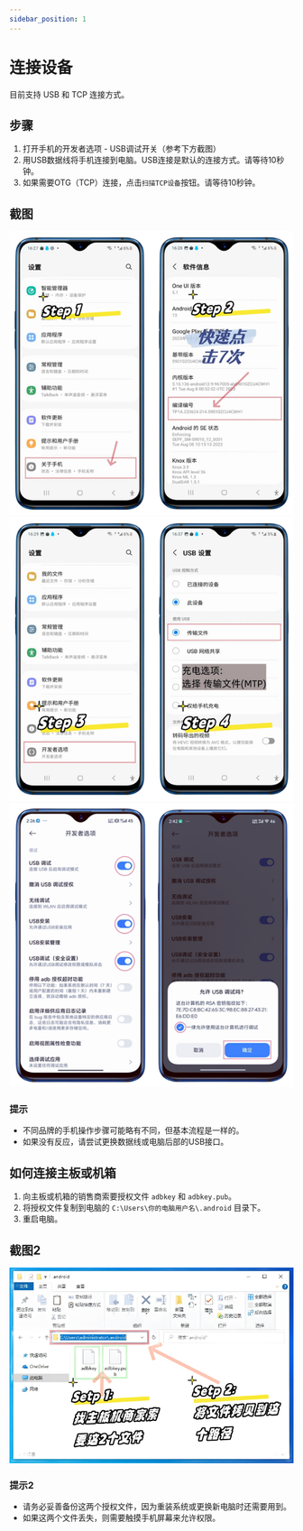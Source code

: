 ```yaml
---
sidebar_position: 1
---
```


# 连接设备

目前支持 USB 和 TCP 连接方式。

## 步骤

1. 打开手机的开发者选项 - USB调试开关（参考下方截图）
2. 用USB数据线将手机连接到电脑。USB连接是默认的连接方式。请等待10秒钟。
3. 如果需要OTG（TCP）连接，点击`扫描TCP设备`按钮。请等待10秒钟。

## 截图

![usbsetp12en.png](../img/usbsetp12.png)
![usbsetp12en.png](../img/usbsetp34.png)
![usbsetp12en.png](../img/usbsetp56.png)

### 提示

* 不同品牌的手机操作步骤可能略有不同，但基本流程是一样的。
* 如果没有反应，请尝试更换数据线或电脑后部的USB接口。

## 如何连接主板或机箱

1. 向主板或机箱的销售商索要授权文件 `adbkey` 和 `adbkey.pub`。
2. 将授权文件复制到电脑的 `C:\Users\你的电脑用户名\.android` 目录下。
3. 重启电脑。

## 截图2

![usbsetp12en.png](../img/adbkey.png)

### 提示2

* 请务必妥善备份这两个授权文件，因为重装系统或更换新电脑时还需要用到。
* 如果这两个文件丢失，则需要触摸手机屏幕来允许权限。
